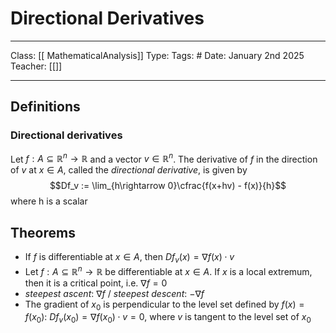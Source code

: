 # Directional Derivatives
___
Class: [[ MathematicalAnalysis]]
Type: 
Tags: # 
Date: January 2nd 2025
Teacher: [[]]
___
## Definitions 
### Directional derivatives
Let $f : A \subseteq \mathbb{R}^n \rightarrow \mathbb{R}$ and a vector $v \in \mathbb{R}^n$. The derivative of $f$ in the direction of $v$ at $x \in A$, called the *directional derivative*, is given by $$Df_v := \lim_{h\rightarrow 0}\cfrac{f(x+hv) - f(x)}{h}$$where h is a scalar
 
## Theorems
- If $f$ is differentiable at $x \in A$, then $Df_v(x)=\nabla f(x)\cdot v$
- Let $f : A \subseteq \mathbb{R}^n \rightarrow \mathbb{R}$ be differentiable at $x \in A$. If $x$ is a local extremum, then it is a critical point, i.e. $\nabla f = 0$
- *steepest ascent*: $\nabla f$ / *steepest descent*: $-\nabla f$ 
- The gradient of $x_0$ is perpendicular to the level set defined by $f(x) = f(x_0)$: $Df_v(x_0) = \nabla f(x_0)\cdot v = 0$, where $v$ is tangent to the level set of $x_0$